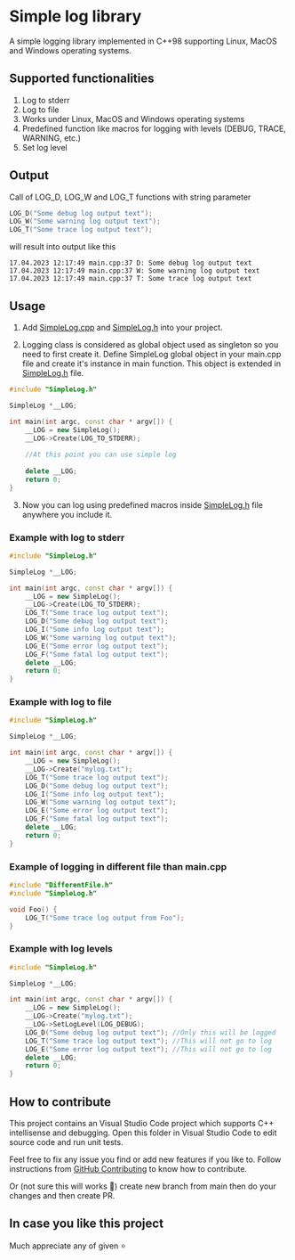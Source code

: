 # Simple log library
A simple logging library implemented in C++98 supporting Linux, MacOS and Windows operating systems. 

## Supported functionalities
1. Log to stderr
2. Log to file
3. Works under Linux, MacOS and Windows operating systems
4. Predefined function like macros for logging with levels (DEBUG, TRACE, WARNING, etc.)
5. Set log level

## Output
Call of LOG_D, LOG_W and LOG_T functions with string parameter
```cpp
LOG_D("Some debug log output text");
LOG_W("Some warning log output text");
LOG_T("Some trace log output text");
```

will result into output like this
```
17.04.2023 12:17:49 main.cpp:37 D: Some debug log output text
17.04.2023 12:17:49 main.cpp:37 W: Some warning log output text
17.04.2023 12:17:49 main.cpp:37 T: Some trace log output text
```

## Usage
1. Add [SimpleLog.cpp](https://github.com/huckor/SimpleLog/blob/main/src/SimpleLog.cpp) and [SimpleLog.h](https://github.com/huckor/SimpleLog/blob/main/src/SimpleLog.h) into your project.

2. Logging class is considered as global object used as singleton so you need to first create it. Define SimpleLog global object in your main.cpp file and create it's instance in main function. This object is extended in [SimpleLog.h](https://github.com/huckor/SimpleLog/blob/main/src/SimpleLog.h) file.
```cpp
#include "SimpleLog.h"

SimpleLog *__LOG;

int main(int argc, const char * argv[]) {
    __LOG = new SimpleLog();
    __LOG->Create(LOG_TO_STDERR);
    
    //At this point you can use simple log
    
    delete __LOG;
    return 0;
}
```

3. Now you can log using predefined macros inside [SimpleLog.h](https://github.com/huckor/SimpleLog/blob/main/src/SimpleLog.h) file anywhere you include it.

### Example with log to stderr
```cpp
#include "SimpleLog.h"

SimpleLog *__LOG;

int main(int argc, const char * argv[]) {
    __LOG = new SimpleLog();
    __LOG->Create(LOG_TO_STDERR);
    LOG_T("Some trace log output text");
    LOG_D("Some debug log output text");
    LOG_I("Some info log output text");
    LOG_W("Some warning log output text");
    LOG_E("Some error log output text");
    LOG_F("Some fatal log output text");
    delete __LOG;
    return 0;
}
```

### Example with log to file
```cpp
#include "SimpleLog.h"

SimpleLog *__LOG;

int main(int argc, const char * argv[]) {
    __LOG = new SimpleLog();
    __LOG->Create("mylog.txt");
    LOG_T("Some trace log output text");
    LOG_D("Some debug log output text");
    LOG_I("Some info log output text");
    LOG_W("Some warning log output text");
    LOG_E("Some error log output text");
    LOG_F("Some fatal log output text");
    delete __LOG;
    return 0;
}
```

### Example of logging in different file than main.cpp
```cpp
#include "DifferentFile.h"
#include "SimpleLog.h"

void Foo() {
    LOG_T("Some trace log output from Foo");
}
```

### Example with log levels
```cpp
#include "SimpleLog.h"

SimpleLog *__LOG;

int main(int argc, const char * argv[]) {
    __LOG = new SimpleLog();
    __LOG->Create("mylog.txt");
    __LOG->SetLogLevel(LOG_DEBUG);
    LOG_D("Some debug log output text"); //Only this will be logged
    LOG_T("Some trace log output text"); //This will not go to log
    LOG_E("Some error log output text"); //This will not go to log
    delete __LOG;
    return 0;
}
```


## How to contribute
This project contains an Visual Studio Code project which supports C++ intellisense and debugging. Open this folder in Visual Studio Code to edit source code and run unit tests.

Feel free to fix any issue you find or add new features if you like to. Follow instructions from [GitHub Contributing](https://gist.github.com/MarcDiethelm/7303312) to know how to contribute. 

Or (not sure this will works :shrug:) create new branch from main then do your changes and then create PR.


## In case you like this project
Much appreciate any of given :star: